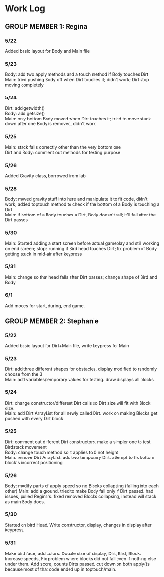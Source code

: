 # Work Log

## GROUP MEMBER 1: Regina

### 5/22

Added basic layout for Body and Main file

### 5/23

Body: add two apply methods and a touch method if Body touches Dirt<br>
Main: tried pushing Body off when Dirt touches it; didn't work; Dirt stop moving completely

### 5/24

Dirt: add getwidth()<br>
Body: add getsize()<br>
Main: only bottom Body moved when Dirt touches it; tried to move stack down after one Body is removed, didn't work

### 5/25

Main: stack falls correctly other than the very bottom one<br>
Dirt and Body: comment out methods for testing purpose

### 5/26

Added Gravity class, borrowed from lab

### 5/28

Body: moved gravity stuff into here and manipulate it to fit code, didn't work; added toptouch method to check if the bottom of a Body is touching a Dirt<br>
Main: if bottom of a Body touches a Dirt, Body doesn't fall; it'll fall after the Dirt passes

### 5/30

Main: Started adding a start screen before actual gameplay and still working on end screen; stops running if Bird head touches Dirt; fix problem of Body getting stuck in mid-air after keypress

### 5/31

Main: change so that head falls after Dirt passes; change shape of Bird and Body

### 6/1
Add modes for start, during, end game.

## GROUP MEMBER 2: Stephanie

### 5/22

Added basic layout for Dirt+Main file, write keypress for Main

### 5/23

Dirt: add three different shapes for obstacles, display modified to randomly choose from the 3<br>
Main: add variables/temporary values for testing. draw displays all blocks

### 5/24
Dirt: change constructor/different Dirt calls so Dirt size will fit with Block size.<br>
Main: add Dirt ArrayList for all newly called Dirt. work on making Blocks get pushed with every Dirt block

### 5/25
Dirt: comment out different Dirt constructors. make a simpler one to test Birdstack movement.<br>
Body: change touch method so it applies to 0 not height<br>
Main: remove Dirt ArrayList. add two temporary Dirt. attempt to fix bottom block's incorrect positioning

### 5/26
Body: modify parts of apply speed so no Blocks collapsing (falling into each other)
Main: add a ground. tried to make Body fall only if Dirt passed. had issues, pulled Regina's. fixed removed Blocks collapsing, instead will stack as main Body does.

### 5/30
Started on bird Head. Write constructor, display, changes in display after keypress.

### 5/31
Make bird face, add colors. Double size of display, Dirt, Bird, Block. Increase speeds, Fix problem where blocks did not fall even if nothing else under them. Add score, counts Dirts passed. cut down on both apply()s because most of that code ended up in toptouch/main.
